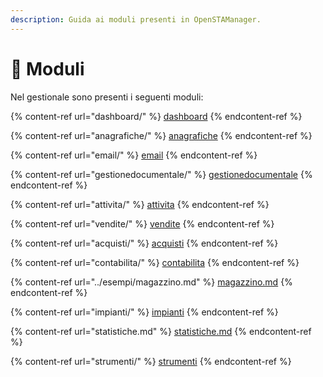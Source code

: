 ```yaml
---
description: Guida ai moduli presenti in OpenSTAManager.
---
```


# 📘 Moduli

Nel gestionale sono presenti i seguenti moduli:

{% content-ref url="dashboard/" %}
[dashboard](dashboard/)
{% endcontent-ref %}

{% content-ref url="anagrafiche/" %}
[anagrafiche](anagrafiche/)
{% endcontent-ref %}

{% content-ref url="email/" %}
[email](email/)
{% endcontent-ref %}

{% content-ref url="gestionedocumentale/" %}
[gestionedocumentale](gestionedocumentale/)
{% endcontent-ref %}

{% content-ref url="attivita/" %}
[attivita](attivita/)
{% endcontent-ref %}

{% content-ref url="vendite/" %}
[vendite](vendite/)
{% endcontent-ref %}

{% content-ref url="acquisti/" %}
[acquisti](acquisti/)
{% endcontent-ref %}

{% content-ref url="contabilita/" %}
[contabilita](contabilita/)
{% endcontent-ref %}

{% content-ref url="../esempi/magazzino.md" %}
[magazzino.md](../esempi/magazzino.md)
{% endcontent-ref %}

{% content-ref url="impianti/" %}
[impianti](impianti/)
{% endcontent-ref %}

{% content-ref url="statistiche.md" %}
[statistiche.md](statistiche.md)
{% endcontent-ref %}

{% content-ref url="strumenti/" %}
[strumenti](strumenti/)
{% endcontent-ref %}
